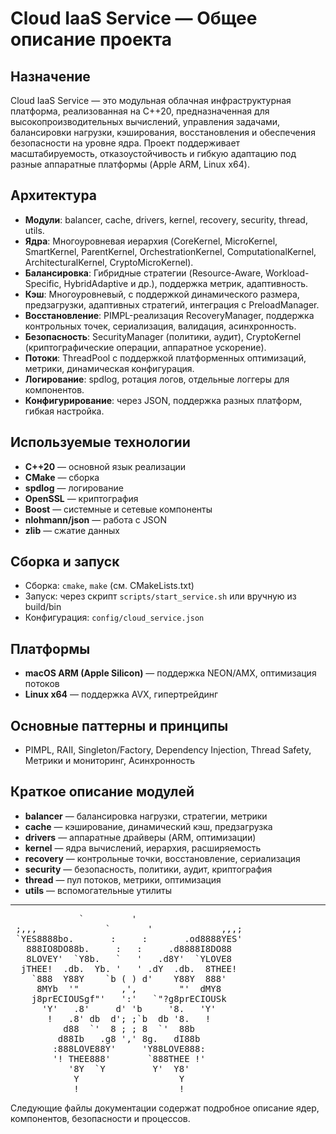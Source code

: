 # Cloud IaaS Service — Общее описание проекта

## Назначение
Cloud IaaS Service — это модульная облачная инфраструктурная платформа, реализованная на C++20, предназначенная для высокопроизводительных вычислений, управления задачами, балансировки нагрузки, кэширования, восстановления и обеспечения безопасности на уровне ядра. Проект поддерживает масштабируемость, отказоустойчивость и гибкую адаптацию под разные аппаратные платформы (Apple ARM, Linux x64).

## Архитектура
- **Модули**: balancer, cache, drivers, kernel, recovery, security, thread, utils.
- **Ядра**: Многоуровневая иерархия (CoreKernel, MicroKernel, SmartKernel, ParentKernel, OrchestrationKernel, ComputationalKernel, ArchitecturalKernel, CryptoMicroKernel).
- **Балансировка**: Гибридные стратегии (Resource-Aware, Workload-Specific, HybridAdaptive и др.), поддержка метрик, адаптивность.
- **Кэш**: Многоуровневый, с поддержкой динамического размера, предзагрузки, адаптивных стратегий, интеграция с PreloadManager.
- **Восстановление**: PIMPL-реализация RecoveryManager, поддержка контрольных точек, сериализация, валидация, асинхронность.
- **Безопасность**: SecurityManager (политики, аудит), CryptoKernel (криптографические операции, аппаратное ускорение).
- **Потоки**: ThreadPool с поддержкой платформенных оптимизаций, метрики, динамическая конфигурация.
- **Логирование**: spdlog, ротация логов, отдельные логгеры для компонентов.
- **Конфигурирование**: через JSON, поддержка разных платформ, гибкая настройка.

## Используемые технологии
- **C++20** — основной язык реализации
- **CMake** — сборка
- **spdlog** — логирование
- **OpenSSL** — криптография
- **Boost** — системные и сетевые компоненты
- **nlohmann/json** — работа с JSON
- **zlib** — сжатие данных

## Сборка и запуск
- Сборка: `cmake`, `make` (см. CMakeLists.txt)
- Запуск: через скрипт `scripts/start_service.sh` или вручную из build/bin
- Конфигурация: `config/cloud_service.json`

## Платформы
- **macOS ARM (Apple Silicon)** — поддержка NEON/AMX, оптимизация потоков
- **Linux x64** — поддержка AVX, гипертрейдинг

## Основные паттерны и принципы
- PIMPL, RAII, Singleton/Factory, Dependency Injection, Thread Safety, Метрики и мониторинг, Асинхронность

## Краткое описание модулей
- **balancer** — балансировка нагрузки, стратегии, метрики
- **cache** — кэширование, динамический кэш, предзагрузка
- **drivers** — аппаратные драйверы (ARM, оптимизации)
- **kernel** — ядра вычислений, иерархия, расширяемость
- **recovery** — контрольные точки, восстановление, сериализация
- **security** — безопасность, политики, аудит, криптография
- **thread** — пул потоков, метрики, оптимизация
- **utils** — вспомогательные утилиты

---

<p align="center">
<pre>
             `         '
 ;,,,             `       '             ,,,;
 `YES8888bo.       :     :       .od8888YES'
   888IO8DO88b.     :   :     .d8888I8DO88
   8LOVEY'  `Y8b.   `   '   .d8Y'  `YLOVE8
  jTHEE!  .db.  Yb. '   ' .dY  .db.  8THEE!
    `888  Y88Y    `b ( ) d'    Y88Y  888'
     8MYb  '"        ,',        "'  dMY8
    j8prECIOUSgf"'   ':'   `"?g8prECIOUSk
      'Y'   .8'     d' 'b     '8.   'Y'
       !   .8' db  d'; ;`b  db '8.   !
          d88  `'  8 ; ; 8  `'  88b
         d88Ib   .g8 ',' 8g.   dI88b
        :888LOVE88Y'     'Y88LOVE888:
        '! THEE888'       `888THEE !'
           '8Y  `Y         Y'  Y8'
            Y                   Y
            !                   !
</pre>
</p>

Следующие файлы документации содержат подробное описание ядер, компонентов, безопасности и процессов. 